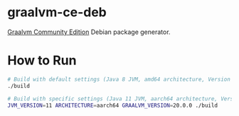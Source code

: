 graalvm-ce-deb
=====

[Graalvm Community Edition](https://github.com/oracle/graal) Debian package generator.

# How to Run

```sh
# Build with default settings (Java 8 JVM, amd64 architecture, Version 20.1.0)
./build

# Build with specific settings (Java 11 JVM, aarch64 architecture, Version 20.0.0)
JVM_VERSION=11 ARCHITECTURE=aarch64 GRAALVM_VERSION=20.0.0 ./build
```

